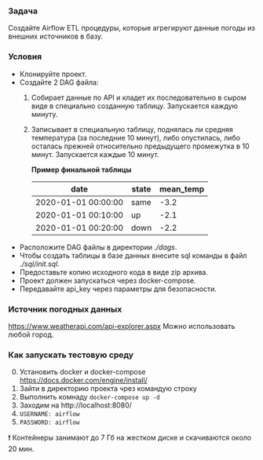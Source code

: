 ### **Задача**
Создайте Airflow ETL процедуры, которые агрегируют данные погоды из внешних источников в базу.

### **Условия**
* Клонируйте проект.
* Создайте 2 DAG файла:
    1. Собирает данные по API и кладет их последовательно в сыром виде в специально созданную таблицу. Запускается каждую минуту.
    2. Записывает в специальную таблицу, поднялась ли средняя температура (за последние 10 минут), либо опустилась, либо осталась прежней относительно предыдущего промежутка в 10 минут. Запускается каждые 10 минут. 
        
        **Пример финальной таблицы**

        | date                | state | mean_temp |
        |---------------------|-------|-----------|
        | 2020-01-01 00:00:00 | same  | -3.2      |
        | 2020-01-01 00:10:00 | up    | -2.1      |
        | 2020-01-01 00:20:00 | down  | -2.2      |
* Расположите DAG файлы в директории *./dags*.
* Чтобы создать таблицы в базе данных внесите sql команды в файл *./sql/init.sql*.
* Предоставьте копию исходного кода в виде zip архива. 
* Проект должен запускаться через docker-compose.
* Передавайте api_key через параметры для безопасности.

### **Источник погодных данных**
https://www.weatherapi.com/api-explorer.aspx 
Можно использовать любой город.


### **Как запускать тестовую среду**
0. Установить docker и docker-compose https://docs.docker.com/engine/install/
1. Зайти в директорию проекта чрез командую строку 
2. Выполнить комнаду ```docker-compose up -d```
3. Заходим на http://localhost:8080/ 
4. ```USERNAME: airflow```
5. ```PASSWORD: airflow```

❗ Контейнеры занимают до 7 Гб на жестком диске и скачиваются около 20 мин.
